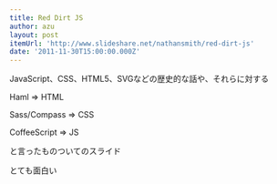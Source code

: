 ```yaml
---
title: Red Dirt JS
author: azu
layout: post
itemUrl: 'http://www.slideshare.net/nathansmith/red-dirt-js'
date: '2011-11-30T15:00:00.000Z'
---
```

JavaScript、CSS、HTML5、SVGなどの歴史的な話や、それらに対する

Haml => HTML

Sass/Compass => CSS

CoffeeScript => JS

と言ったものついてのスライド

とても面白い

